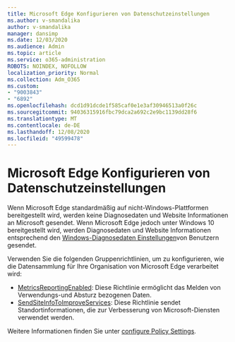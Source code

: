 ```yaml
---
title: Microsoft Edge Konfigurieren von Datenschutzeinstellungen
ms.author: v-smandalika
author: v-smandalika
manager: dansimp
ms.date: 12/03/2020
ms.audience: Admin
ms.topic: article
ms.service: o365-administration
ROBOTS: NOINDEX, NOFOLLOW
localization_priority: Normal
ms.collection: Adm_O365
ms.custom:
- "9003843"
- "6892"
ms.openlocfilehash: dcd1d91dcde1f585caf0e1e3af30946513a0f26c
ms.sourcegitcommit: 94036315916fbc79dca2a692c2e9bc1139dd28f6
ms.translationtype: MT
ms.contentlocale: de-DE
ms.lasthandoff: 12/08/2020
ms.locfileid: "49599478"
---
```

# <a name="microsoft-edge-configure-privacy-settings"></a>Microsoft Edge Konfigurieren von Datenschutzeinstellungen

Wenn Microsoft Edge standardmäßig auf nicht-Windows-Plattformen bereitgestellt wird, werden keine Diagnosedaten und Website Informationen an Microsoft gesendet. Wenn Microsoft Edge jedoch unter Windows 10 bereitgestellt wird, werden Diagnosedaten und Website Informationen entsprechend den [Windows-Diagnosedaten Einstellungen](https://docs.microsoft.com/windows/privacy/configure-windows-diagnostic-data-in-your-organization)von Benutzern gesendet.

Verwenden Sie die folgenden Gruppenrichtlinien, um zu konfigurieren, wie die Datensammlung für Ihre Organisation von Microsoft Edge verarbeitet wird:
- [MetricsReportingEnabled](https://docs.microsoft.com/DeployEdge/microsoft-edge-policies#metricsreportingenabled): Diese Richtlinie ermöglicht das Melden von Verwendungs-und Absturz bezogenen Daten.
- [SendSiteInfoToImproveServices](https://docs.microsoft.com/DeployEdge/microsoft-edge-policies#sendsiteinfotoimproveservices): Diese Richtlinie sendet Standortinformationen, die zur Verbesserung von Microsoft-Diensten verwendet werden.

Weitere Informationen finden Sie unter [configure Policy Settings](https://docs.microsoft.com/deployedge/microsoft-edge-enterprise-privacy-settings#configure-policy-settings).